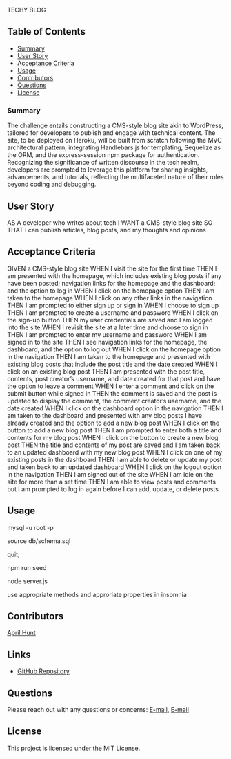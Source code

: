 TECHY BLOG


## Table of Contents
- [Summary](#summary)
- [User Story](#user-story)
- [Acceptance Criteria](#acceptance-criteria)
- [Usage](#usage)
- [Contributors](#contributors)
- [Questions](#questions)
- [License](#license)

### Summary 

The challenge entails constructing a CMS-style blog site akin to WordPress, tailored for developers to publish and engage with technical content. The site, to be deployed on Heroku, will be built from scratch following the MVC architectural pattern, integrating Handlebars.js for templating, Sequelize as the ORM, and the express-session npm package for authentication. Recognizing the significance of written discourse in the tech realm, developers are prompted to leverage this platform for sharing insights, advancements, and tutorials, reflecting the multifaceted nature of their roles beyond coding and debugging.


## User Story

AS A developer who writes about tech
I WANT a CMS-style blog site
SO THAT I can publish articles, blog posts, and my thoughts and opinions


## Acceptance Criteria
GIVEN a CMS-style blog site
WHEN I visit the site for the first time
THEN I am presented with the homepage, which includes existing blog posts if any have been posted; navigation links for the homepage and the dashboard; and the option to log in
WHEN I click on the homepage option
THEN I am taken to the homepage
WHEN I click on any other links in the navigation
THEN I am prompted to either sign up or sign in
WHEN I choose to sign up
THEN I am prompted to create a username and password
WHEN I click on the sign-up button
THEN my user credentials are saved and I am logged into the site
WHEN I revisit the site at a later time and choose to sign in
THEN I am prompted to enter my username and password
WHEN I am signed in to the site
THEN I see navigation links for the homepage, the dashboard, and the option to log out
WHEN I click on the homepage option in the navigation
THEN I am taken to the homepage and presented with existing blog posts that include the post title and the date created
WHEN I click on an existing blog post
THEN I am presented with the post title, contents, post creator’s username, and date created for that post and have the option to leave a comment
WHEN I enter a comment and click on the submit button while signed in
THEN the comment is saved and the post is updated to display the comment, the comment creator’s username, and the date created
WHEN I click on the dashboard option in the navigation
THEN I am taken to the dashboard and presented with any blog posts I have already created and the option to add a new blog post
WHEN I click on the button to add a new blog post
THEN I am prompted to enter both a title and contents for my blog post
WHEN I click on the button to create a new blog post
THEN the title and contents of my post are saved and I am taken back to an updated dashboard with my new blog post
WHEN I click on one of my existing posts in the dashboard
THEN I am able to delete or update my post and taken back to an updated dashboard
WHEN I click on the logout option in the navigation
THEN I am signed out of the site
WHEN I am idle on the site for more than a set time
THEN I am able to view posts and comments but I am prompted to log in again before I can add, update, or delete posts


## Usage 

mysql -u root -p

source db/schema.sql

quit;

npm run seed

node server.js

use appropriate methods and approriate properties in insomnia



## Contributors

[April Hunt](https://github.com/April00h)

## Links 
* [GitHub Repository](https://)


## Questions
Please reach out with any questions or concerns: [E-mail](mailto:), [E-mail](mailto:aprilhunt00.ah@gmail.com)

## License 
This project is licensed under the MIT License.
